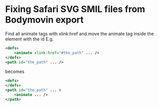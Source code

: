 # Fixing Safari SVG SMIL files from Bodymovin export

Find all animate tags with xlink:href and move the animate tag inside the element with the id
E.g. 

```xml
<defs>
    <animate xlink:href="#the_path" ... />
</defs>
<path id="the_path" ... />
```

becomes

```xml
<defs>
</defs>
<path id="the_path" ... >
    <animate ... />
</path>
```